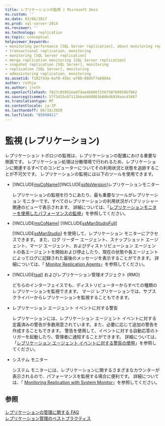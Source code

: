 ```yaml
---
title: レプリケーションの監視 | Microsoft Docs
ms.custom: ''
ms.date: 03/06/2017
ms.prod: sql-server-2014
ms.reviewer: ''
ms.technology: replication
ms.topic: conceptual
helpviewer_keywords:
- monitoring performance [SQL Server replication], about monitoring replication
- transactional replication, monitoring
- monitoring [SQL Server replication]
- merge replication monitoring [SQL Server replication]
- snapshot replication [SQL Server], monitoring
- replication [SQL Server], monitoring
- administering replication, monitoring
ms.assetid: f182f43a-6af8-45bc-a708-08d5f7a6984a
author: rothja
ms.author: jroth
ms.openlocfilehash: f827c05952eadfdae4b666f256750760959bf962
ms.sourcegitcommit: 57f1d15c67113bbadd40861b886d6929aacd3467
ms.translationtype: MT
ms.contentlocale: ja-JP
ms.lasthandoff: 06/18/2020
ms.locfileid: "85049411"
---
```

# <a name="monitoring-replication"></a>監視 (レプリケーション)
  レプリケーション トポロジの監視は、レプリケーションの配置における重要な側面です。 レプリケーション処理は分散環境で行われるため、レプリケーションに関連するすべてのコンピューターについてその利用状況と状態を追跡することが不可欠です。 レプリケーションの監視には以下のツールを使用できます。  
  
-   [!INCLUDE[msCoName](../../includes/msCoName-md.md)][!INCLUDE[ssNoVersion](../../includes/ssNoVersion-md.md)]レプリケーションモニター  
  
     レプリケーションの監視を行うにあたり、最も重要なツールがレプリケーション モニターです。すべてのレプリケーションの利用状況がパブリッシャー関連のビューで表示されます。 詳細については、「[レプリケーションモニターを使用したパフォーマンスの監視](monitor/monitor-performance-with-replication-monitor.md)」を参照してください。  
  
-   [!INCLUDE[msCoName](../../includes/msCoName-md.md)] [!INCLUDE[ssManStudioFull](../../includes/ssManStudioFull-md.md)]  
  
     [!INCLUDE[ssManStudio](../../includes/ssManStudio-md.md)] を使用して、レプリケーション モニターにアクセスできます。 また、ログ リーダー エージェント、スナップショット エージェント、マージ エージェント、およびディストリビューション エージェントの各エージェントを開始および停止したり、現在の状態や各エージェントによってログに記録された最後のメッセージを表示することができます。 詳細については、「 [Monitor Replication Agents](monitor/monitor-replication-agents.md)」を参照してください。  
  
-   [!INCLUDE[tsql](../../includes/tsql-md.md)] およびレプリケーション管理オブジェクト (RMO)  
  
     どちらのインターフェイスでも、ディストリビューターからすべての種類のレプリケーションを監視できます。 マージ レプリケーションでは、サブスクライバーからレプリケーションを監視することもできます。  
  
-   レプリケーション エージェント イベントに対する警告  
  
     レプリケーションには、レプリケーション エージェント イベントに対する定義済みの警告が多数用意されています。また、必要に応じて追加の警告を作成することもできます。 警告を使用して、イベントに対する自動応答のトリガーを起動したり、管理者に通知することができます。 詳細については、「[レプリケーション エージェント イベントに対する警告の使用](agents/use-alerts-for-replication-agent-events.md)」を参照してください。  
  
-   システム モニター  
  
     システム モニターには、レプリケーションに関するさまざまなカウンターが表示されるので、パフォーマンスを監視する場合に便利です。 詳細については、「 [Monitoring Replication with System Monitor](monitor/monitoring-replication-with-system-monitor.md)」を参照してください。  
  
## <a name="see-also"></a>参照  
 [レプリケーションの管理に関する FAQ](administration/frequently-asked-questions-for-replication-administrators.md)   
 [レプリケーション管理のベストプラクティス](administration/best-practices-for-replication-administration.md)   

  
  
